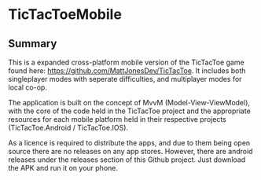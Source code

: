 # TicTacToeMobile

## Summary
This is a expanded cross-platform mobile version of the TicTacToe game found here: https://github.com/MattJonesDev/TicTacToe. It includes both singleplayer modes with seperate difficulties, and multiplayer modes for local co-op.

The application is built on the concept of MvvM (Model-View-ViewModel), with the core of the code held in the TicTacToe project and the appropriate resources for each mobile platform held in their respective projects (TicTacToe.Android / TicTacToe.IOS).

As a licence is required to distribute the apps, and due to them being open source there are no releases on any app stores. However, there are android releases under the releases section of this Github project. Just download the APK and run it on your phone.
